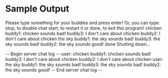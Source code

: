 # Sample Output
Please type something for your buddies and press enter!
Or, you can type:
stop, to disable chat
start, to restart it
or done, to exit this program!
chicken
buddy1: chicken sounds bad!
buddy3: I don't care about chicken
buddy2: I don't care about chicken
the sky
buddy1: the sky sounds bad!
buddy3: the sky sounds bad!
buddy2: the sky sounds good!
done
Shutting down...

-- Begin server chat log --
user: chicken
buddy1: chicken sounds bad!
buddy3: I don't care about chicken
buddy2: I don't care about chicken
user: the sky
buddy1: the sky sounds bad!
buddy3: the sky sounds bad!
buddy2: the sky sounds good!
-- End server chat log --
